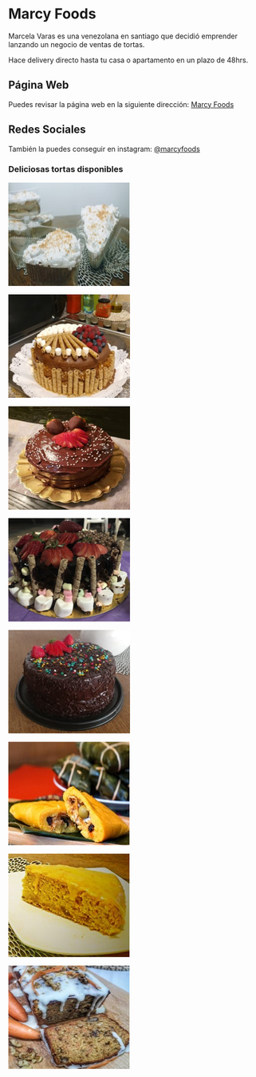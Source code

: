 
# Marcy Foods

Marcela Varas es una venezolana en santiago que decidió emprender lanzando un negocio de ventas de tortas.

Hace delivery directo hasta tu casa o apartamento en un plazo de 48hrs.

## Página Web

Puedes revisar la página web en la siguiente dirección: [Marcy Foods](https://portafolio-2f2ea.web.app/sobre-mi)

## Redes Sociales 

También la puedes conseguir en instagram: [@marcyfoods](https://www.instagram.com/marcyfoods/?hl=es-la)

### Deliciosas tortas disponibles

![](src/assets/img/bienmesabe.jpg)

![](src/assets/img/torta1.png)

![](src/assets/img/torta2.jpg)

![](src/assets/img/torta3.png)

![](src/assets/img/torta4.jpg)

![](src/assets/img/hallaca1.jpg)

![](src/assets/img/zanahoria.jpg)

![](src/assets/img/zanahoria2.jpg)
